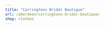 ```yaml
---
title: "Carringtons Bridal Boutique"
url: /aberdeen/carringtons-bridal-boutique/
shop: clothes
---
```

